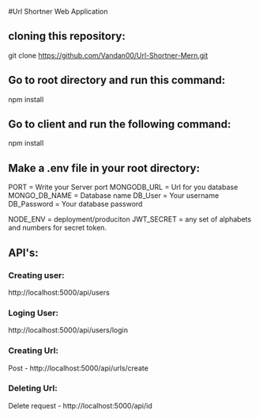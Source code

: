 #Url Shortner Web Application

## cloning this repository:

git clone https://github.com/Vandan00/Url-Shortner-Mern.git

## Go to root directory and run this command:

npm install

## Go to client and run the following command:

npm install

## Make a .env file in your root directory:

PORT = Write your Server port
MONGODB_URL = Url for you database
MONGO_DB_NAME = Database name
DB_User = Your username
DB_Password = Your database password

NODE_ENV = deployment/produciton
JWT_SECRET = any set of alphabets and numbers for secret token.

## API's:

### Creating user:

http://localhost:5000/api/users

### Loging User:

http://localhost:5000/api/users/login

### Creating Url:

Post - http://localhost:5000/api/urls/create

### Deleting Url:

Delete request - http://localhost:5000/api/id
